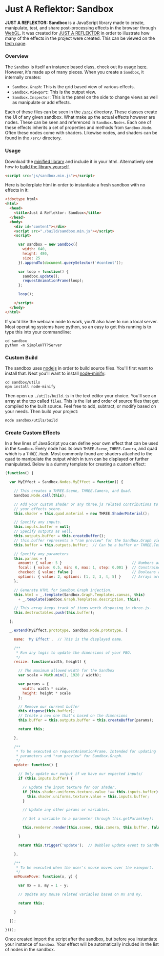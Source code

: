 Just A Reflektor: Sandbox
=========================

__JUST A REFLEKTOR: Sandbox__ is a JavaScript library made to create, manipulate, test, and share post-processing effects in the browser through [WebGL](http://get.webgl.org/). It was created for [JUST A REFLEKTOR](http://justareflektor.com/) in order to illustrate how many of the effects in the project were created. This can be viewed on the [tech page](http://justareflektor.com/tech).

### Overview

The `Sandbox` is itself an instance based class, check out its usage [here](#). However, it's made up of many pieces. When you create a `Sandbox`, it internally creates:

+ `Sandbox.Graph`: This is the grid based view of various effects.
+ `Sandbox.Viewport`: This is the output view.
+ `Sandbox.Inspector`: This is the panel on the side to change views as well as manipulate or add effects.

Each of these files can be seen in the [`/src/`](#) directory. These classes create the UI of any given sandbox. What make up the actual effects however are nodes. These can be seen and referenced in `Sandbox.Nodes`. Each one of these effects inherits a set of properties and methods from `Sandbox.Node`. Often these nodes come with shaders. Likewise nodes, and shaders can be found in the `/src/` directory.

### Usage

Download the [minified library](#) and include it in your html. Alternatively see how to [build the library yourself](#).

```html
<script src="js/sandbox.min.js"></script>
```

Here is boilerplate html in order to instantiate a fresh sandbox with no effects in it:

```html
<!doctype html>
<html>
  <head>
    <title>Just A Reflektor: Sandbox</title>
  </head>
  <body>
    <div id="content"></div>
    <script src="./build/sandbox.min.js"></script>
    <script>

      var sandbox = new Sandbox({
        width: 640,
        height: 480,
        size: 25
      }).appendTo(document.querySelector('#content'));

      var loop = function() {
        sandbox.update();
        requestAnimationFrame(loop);
      };

      loop();

    </script>
  </body>
</html>
```

If you'd like the webcam node to work, you'll also have to run a local server. Most operating systems have python, so an easy to get this running is to type this into your commandline:

```
cd sandbox
python -m SimpleHTTPServer
```

### Custom Build

The sandbox uses [nodejs](http://nodejs.org/) in order to build source files. You'll first want to install that. Next you'll want to install [node-minify](https://npmjs.org/package/node-minify):

```
cd sandbox/utils
npm install node-minify
```

Then open up `./utils/build.js` in the text editor your choice. You'll see an array at the top called `files`. This is the list and order of source files that get compiled to the built source. Feel free to add, subtract, or modify based on your needs. Then build your project:

```
node sandbox/utils/build
```

### Create Custom Effects

In a few lines of JavaScript you can define your own effect that can be used in the `Sandbox`. Every node has its own `THREE.Scene`, `THREE.Camera`, and quad which is a `THREE.Mesh`. Most commonly found are shaders attached to the quad to manipulate the output which in turn can be displayed or further manipulated. Below is a dummy template for creating a custom effect:

```javascript
(function() {

  var MyEffect = Sandbox.Nodes.MyEffect = function() {

    // This creates a THREE.Scene, THREE.Camera, and Quad.
    Sandbox.Node.call(this);

    // Add your custom shader or any three.js related contributions to
    // your effects scene.
    this.shader = this.quad.material = new THREE.ShaderMaterial();

    // Specify any inputs.
    this.inputs.buffer = null;
    // Specify outputs as well.
    this.outputs.buffer = this.createBuffer();
    // this.buffer represents a "ram preview" for the Sandbox.Graph viewed.
    this.buffer = this.outputs.buffer;  // Can be a buffer or THREE.Texture.

    // Specify any parameters
    this.params = {
      amount: { value: 5 }                                // Numbers are valid
      focal: { value: 0.5, min: 0, max: 1, step: 0.001 }  // Constrained Numbers
      checked: { value: false }                           // Booleans are valid
      options: { value: 2, options: [1, 2, 3, 4, 5] }     // Arrays are valid
    };

    // Generate HTML for Sandbox.Graph injection.
    this.html = _.template(Sandbox.Graph.Templates.canvas, this)
      + _.template(Sandbox.Graph.Templates.description, this);

    // This array keeps track of items worth disposing in three.js.
    this.destructables.push(this.buffer);

  };

  _.extend(MyEffect.prototype, Sandbox.Node.prototype, {

    name: 'My Effect',  // This is the displayed name.

    /**
     * Run any logic to update the dimensions of your FBO.
     */
    resize: function(width, height) {

      // The maximum allowed width for the Sandbox
      var scale = Math.min(1, 1920 / width);

      var params = {
        width: width * scale,
        height: height * scale
      };

      // Remove our current buffer
      this.dispose(this.buffer);
      // Create a new one that's based on the dimensions
      this.buffer = this.outputs.buffer = this.createBuffer(params);

      return this;

    },

    /**
     * To be executed on requestAnimationFrame. Intended for updating
     * parameters and "ram preview" for Sandbox.Graph.
     */
    update: function() {

      // Only update our output if we have our expected inputs/
      if (this.inputs.buffer) {

        // Update the input texture for our shader.
        if (this.shader.uniforms.texture.value !== this.inputs.buffer) {
          this.shader.uniforms.texture.value = this.inputs.buffer;
        }

        // Update any other params or variables.

        // Set a variable to a parameter through this.getParam(key);

        this.renderer.render(this.scene, this.camera, this.buffer, false);

      }

      return this.trigger('update');  // Bubbles update event to Sandbox.Graph.

    },

    /**
     * To be executed when the user's mouse moves over the viewport.
     */
    onMouseMove: function(x, y) {

      var mx = x, my = 1 - y;

      // Update any mouse related variables based on mx and my.

      return this;

    }

  });

})();
```

Once created import the script after the sandbox, but before you instantiate your instance of `Sandbox`. Your effect will be automatically included in the list of nodes in the sandbox.